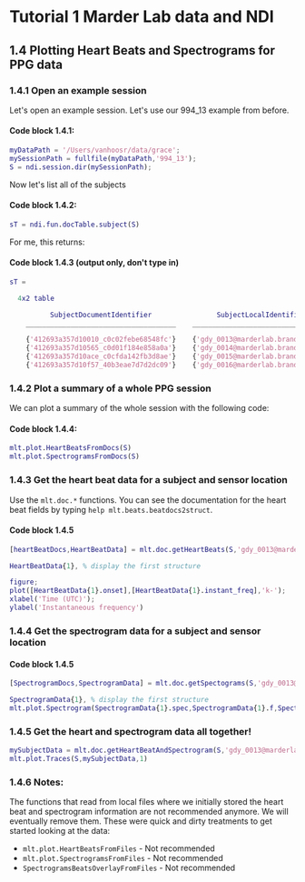 # Tutorial 1 Marder Lab data and NDI

## 1.4 Plotting Heart Beats and Spectrograms for PPG data

### 1.4.1 Open an example session

Let's open an example session. Let's use our 994_13 example from before.

#### Code block 1.4.1:

```matlab
myDataPath = '/Users/vanhoosr/data/grace';
mySessionPath = fullfile(myDataPath,'994_13');
S = ndi.session.dir(mySessionPath);
```

Now let's list all of the subjects

#### Code block 1.4.2:

```matlab
sT = ndi.fun.docTable.subject(S)
```

For me, this returns:

#### Code block 1.4.3 (output only, don't type in)

```matlab
sT = 

  4x2 table

          SubjectDocumentIdentifier                SubjectLocalIdentifier       
    _____________________________________    ___________________________________

    {'412693a357d10010_c0c02febe68548fc'}    {'gdy_0013@marderlab.brandeis.edu'}
    {'412693a357d10565_c0d01f184e858a0a'}    {'gdy_0014@marderlab.brandeis.edu'}
    {'412693a357d10ace_c0cfda142fb3d8ae'}    {'gdy_0015@marderlab.brandeis.edu'}
    {'412693a357d10f57_40b3eae7d7d2dc09'}    {'gdy_0016@marderlab.brandeis.edu'}

```

### 1.4.2 Plot a summary of a whole PPG session

We can plot a summary of the whole session with the following code:

#### Code block 1.4.4:

```matlab
mlt.plot.HeartBeatsFromDocs(S)
mlt.plot.SpectrogramsFromDocs(S)
```

### 1.4.3 Get the heart beat data for a subject and sensor location

Use the `mlt.doc.*` functions. You can see the documentation for the heart beat fields by typing `help mlt.beats.beatdocs2struct`.

#### Code block 1.4.5

```matlab
[heartBeatDocs,HeartBeatData] = mlt.doc.getHeartBeats(S,'gdy_0013@marderlab.brandeis.edu','heart');

HeartBeatData{1}, % display the first structure

figure;
plot([HeartBeatData{1}.onset],[HeartBeatData{1}.instant_freq],'k-');
xlabel('Time (UTC)');
ylabel('Instantaneous frequency')
```

### 1.4.4 Get the spectrogram data for a subject and sensor location

#### Code block 1.4.5

```matlab
[SpectrogramDocs,SpectrogramData] = mlt.doc.getSpectograms(S,'gdy_0013@marderlab.brandeis.edu','heart');

SpectrogramData{1}, % display the first structure
mlt.plot.Spectrogram(SpectrogramData{1}.spec,SpectrogramData{1}.f,SpectrogramData{1}.ts);
```

### 1.4.5 Get the heart and spectrogram data all together!

```matlab
mySubjectData = mlt.doc.getHeartBeatAndSpectrogram(S,'gdy_0013@marderlab.brandeis.edu','heart');
mlt.plot.Traces(S,mySubjectData,1)
```

### 1.4.6 Notes:

The functions that read from local files where we initially stored the heart beat and spectrogram information are not recommended anymore. We will eventually remove them. These were quick and dirty treatments to get started looking at the data:

- `mlt.plot.HeartBeatsFromFiles` - Not recommended
- `mlt.plot.SpectrogramsFromFiles` - Not recommended
- `SpectrogramsBeatsOverlayFromFiles` - Not recommended
